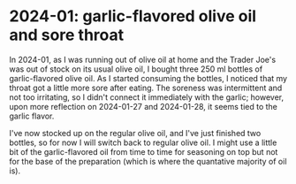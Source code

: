 # 2024-01: garlic-flavored olive oil and sore throat

In 2024-01, as I was running out of olive oil at home and the Trader
Joe's was out of stock on its usual olive oil, I bought three 250 ml
bottles of garlic-flavored olive oil. As I started consuming the
bottles, I noticed that my throat got a little more sore after
eating. The soreness was intermittent and not too irritating, so I
didn't connect it immediately with the garlic; however, upon more
reflection on 2024-01-27 and 2024-01-28, it seems tied to the garlic
flavor.

I've now stocked up on the regular olive oil, and I've just finished
two bottles, so for now I will switch back to regular olive oil. I
might use a little bit of the garlic-flavored oil from time to time
for seasoning on top but not for the base of the preparation (which is
where the quantative majority of oil is).
